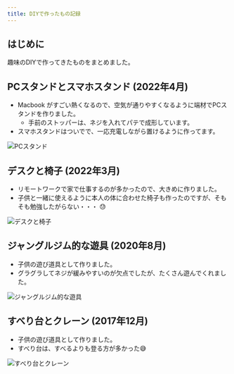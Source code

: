 ```yaml
---
title: DIYで作ったもの記録
---
```


## はじめに

趣味のDIYで作ってきたものをまとめました。

## PCスタンドとスマホスタンド (2022年4月)

- Macbook がすごい熱くなるので、空気が通りやすくなるように端材でPCスタンドを作りました。
    - 手前のストッパーは、ネジを入れてパテで成形しています。
- スマホスタンドはついでで、一応充電しながら置けるように作ってます。

![PCスタンド](https://mryhryki.com/file/UW3mpJ-jbsuIgpNl4oS7ObKzuiM0C2T2McY6kjx2yaGsr3YM.jpeg)

## デスクと椅子 (2022年3月)

- リモートワークで家で仕事するのが多かったので、大きめに作りました。
- 子供と一緒に使えるように本人の体に合わせた椅子も作ったのですが、そもそも勉強したがらない・・・ 😓

![デスクと椅子](https://mryhryki.com/file/UW0yut1NNBbrD3-hXqSLryDKjBc64sPNpZhe4MBA_E1w7tCs.png)

## ジャングルジム的な遊具 (2020年8月)

- 子供の遊び道具として作りました。
- グラグラしてネジが緩みやすいのが欠点でしたが、たくさん遊んでくれました。

![ジャングルジム的な遊具](https://mryhryki.com/file/UW0swM673eLuddXXEIaSJOjeyxqMZr_UpEXSGBgRcWeqHiLY.png)

## すべり台とクレーン (2017年12月)

- 子供の遊び道具として作りました。
- すべり台は、すべるよりも登る方が多かった😅

![すべり台とクレーン](https://mryhryki.com/file/UW0q3nHX5aBBRWqgOknKqglS-PvgMkELVYV_yS8JFHdlnSok.png)
